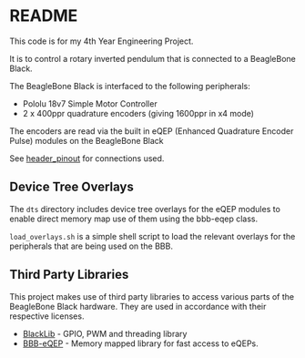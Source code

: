 # README

This code is for my 4th Year Engineering Project.

It is to control a rotary inverted pendulum that is connected to a BeagleBone Black.

The BeagleBone Black is interfaced to the following peripherals:

 + Pololu 18v7 Simple Motor Controller
 + 2 x 400ppr quadrature encoders (giving 1600ppr in x4 mode)
  
The encoders are read via the built in eQEP (Enhanced Quadrature Encoder Pulse) modules on the BeagleBone Black

See [header_pinout](header_pinout.md) for connections used.

## Device Tree Overlays

The `dts` directory includes device tree overlays for the eQEP modules to enable
direct memory map use of them using the bbb-eqep class.

`load_overlays.sh` is a simple shell script to load the relevant overlays for the
peripherals that are being used on the BBB.

## Third Party Libraries

This project makes use of third party libraries to access various parts of the BeagleBone 
Black hardware. They are used in accordance with their respective licenses.

 + [BlackLib](https://github.com/yigityuce/BlackLib) - GPIO, PWM and threading library
 + [BBB-eQEP](https://github.com/jadedanemone/BBB-eQEP) - Memory mapped library for fast access to eQEPs.
 
  